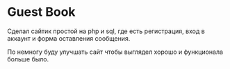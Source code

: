 # Guest Book 

Сделал сайтик простой на php и sql, где есть регистрация, вход в аккаунт и форма оставления сообщения.

По немногу буду улучшать сайт чтобы выглядел хорошо и функционала больше было.